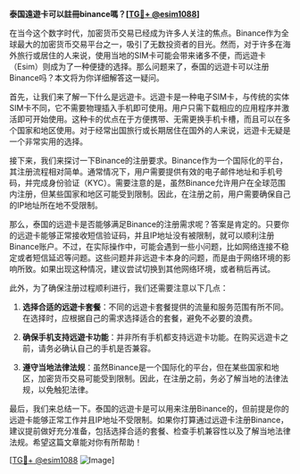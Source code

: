 **泰国遠遊卡可以註冊binance嗎？[[TG💪+ @esim1088](https://t.me/s/esim1088)]**

在当今这个数字时代，加密货币交易已经成为许多人关注的焦点。Binance作为全球最大的加密货币交易平台之一，吸引了无数投资者的目光。然而，对于许多在海外旅行或居住的人来说，使用当地的SIM卡可能会带来诸多不便，而远遊卡（Esim）则成为了一种便捷的选择。那么问题来了，泰国的远遊卡可以注册Binance吗？本文将为你详细解答这一疑问。

首先，让我们来了解一下什么是远遊卡。远遊卡是一种电子SIM卡，与传统的实体SIM卡不同，它不需要物理插入手机即可使用。用户只需下载相应的应用程序并激活即可开始使用。这种卡的优点在于方便携带、无需更换手机卡槽，而且可以在多个国家和地区使用。对于经常出国旅行或长期居住在国外的人来说，远遊卡无疑是一个非常实用的选择。

接下来，我们来探讨一下Binance的注册要求。Binance作为一个国际化的平台，其注册流程相对简单。通常情况下，用户需要提供有效的电子邮件地址和手机号码，并完成身份验证（KYC）。需要注意的是，虽然Binance允许用户在全球范围内注册，但某些国家和地区可能受到限制。因此，在注册之前，用户需要确保自己的IP地址所在地不受限制。

那么，泰国的远遊卡是否能够满足Binance的注册需求呢？答案是肯定的。只要你的远遊卡能够正常接收短信验证码，并且IP地址没有被限制，就可以顺利注册Binance账户。不过，在实际操作中，可能会遇到一些小问题，比如网络连接不稳定或者短信延迟等问题。这些问题并非远遊卡本身的问题，而是由于网络环境的影响所致。如果出现这种情况，建议尝试切换到其他网络环境，或者稍后再试。

此外，为了确保注册过程顺利进行，我们还需要注意以下几点：

1. **选择合适的远遊卡套餐**：不同的远遊卡套餐提供的流量和服务范围有所不同。在选择时，应根据自己的需求选择适合的套餐，避免不必要的浪费。
   
2. **确保手机支持远遊卡功能**：并非所有手机都支持远遊卡功能。在购买远遊卡之前，请务必确认自己的手机是否兼容。

3. **遵守当地法律法规**：虽然Binance是一个国际化的平台，但在某些国家和地区，加密货币交易可能受到限制。因此，在注册之前，务必了解当地的法律法规，以免触犯法律。

最后，我们来总结一下。泰国的远遊卡是可以用来注册Binance的，但前提是你的远遊卡能够正常工作并且IP地址不受限制。如果你打算通过远遊卡注册Binance，建议提前做好充分准备，包括选择合适的套餐、检查手机兼容性以及了解当地法律法规。希望这篇文章能对你有所帮助！

[[TG💪+ @esim1088](https://t.me/s/esim1088) ![Image](https://i.postimg.cc/4NQfJmqS/Snipaste-2025-05-13-00-14-12.png)]